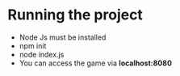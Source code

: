 
# Running the project

- Node Js must be installed
- npm init
- node index.js
- You can access the game via **localhost:8080**
